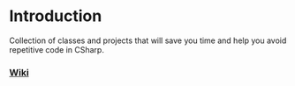 # Introduction
 Collection of classes and projects that will save you time and help you avoid repetitive code in CSharp. 

### [Wiki](https://github.com/bberka/EasMe/wiki)
